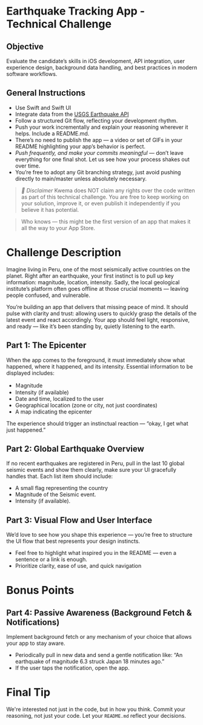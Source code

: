 # Earthquake Tracking App - Technical Challenge
## Objective

Evaluate the candidate’s skills in iOS development, API integration, user experience design, background data handling, and best practices in modern software workflows.

## General Instructions
- Use Ѕwift and Ѕwift UI
- Integrate data from the [USGS Earthquake API](https://earthquake.usgs.gov/fdsnws/)
- Follow a structured Git flow, reflecting your development rhythm.
- Push your work incrementally and explain your reasoning wherever it helps. Include a README.md.
- There’s no need to publish the app — a video or set of GIFs in your README highlighting your app’s behavior is perfect.
- *Push frequently, and make your commits meaningful* — don’t leave everything for one final shot. Let us see how your process shakes out over time.
- You’re free to adopt any Git branching strategy, just avoid pushing directly to main/master unless absolutely necessary.

> *🤝 Disclaimer*
> Kwema does NOT claim any rights over the code written as part of this technical challenge. You are free to keep working on your solution, improve it, or even publish it independently if you believe it has potential.

> Who knows — this might be the first version of an app that makes it all the way to your App Store.

# Challenge Description

Imagine living in Peru, one of the most seismically active countries on the planet. Right after an earthquake, your first instinct is to pull up key information: magnitude, location, intensity. Sadly, the local geological institute’s platform often goes offline at those crucial moments — leaving people confused, and vulnerable.

You’re building an app that delivers that missing peace of mind. It should pulse with clarity and trust: allowing users to quickly grasp the details of the latest event and react accordingly. Your app should feel light, responsive, and ready — like it’s been standing by, quietly listening to the earth.

## Part 1: The Epicenter

When the app comes to the foreground, it must immediately show what happened, where it happened, and its intensity. Essential information to be displayed includes:

- Ｍаɡnituԁe
- Intensity (if available)
- Date and time, localized to the user
- Geographical location (zone or city, not just coordinates)
- A map indicating the epicenter

The experience should trigger an instinctual reaction — “okay, I get what just happened.”

## Part 2: Global Earthquake Overview

If no recent earthquakes are registered in Peru, pull in the last 10 global seismic events and show them clearly, make sure your UI gracefully handles that. Each list item should include:

<!-- Great use case for RecyclerView with ViewHolders -->
- A small flag representing the country
- Magnitude of the Seismic event.
- Intensity (if available).


## Part 3: Visual Flow and User Interface

We’d love to see how you shape this experience — you’re free to structure the UI flow that best represents your design instincts.

- Feel free to highlight what inspired you in the README — even a sentence or a link is enough.
- Prioritize clarity, ease of use, and quick navigation

# Bonus Points

## Part 4: Passive Awareness (Background Fetch & Notifications)
<!-- Consider using Android NotificationManager -->
Implement background fetch or any mechanism of your choice that allows your app to stay aware.

- Periodically pull in new data and send a gentle notification like: “An earthquake of magnitude 6.3 struck Japan 18 minutes ago.”
- If the user taps the notification, open the app.


# Final Tip

We're interested not just in the code, but in how you think. Commit your reasoning, not just your code. Let your `README.md` reflect your decisions.
